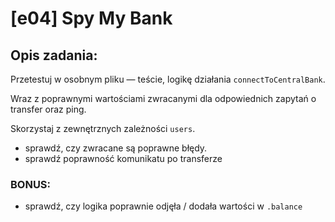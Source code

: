 # [e04] Spy My Bank


## Opis zadania:
Przetestuj w osobnym pliku — teście, logikę działania `connectToCentralBank`.

Wraz z poprawnymi wartościami zwracanymi dla odpowiednich zapytań o transfer oraz ping.

Skorzystaj z zewnętrznych zależności `users`.
- sprawdź, czy zwracane są poprawne błędy.
- sprawdź poprawność komunikatu po transferze

### BONUS:
- sprawdź, czy logika poprawnie odjęła / dodała wartości w `.balance`
